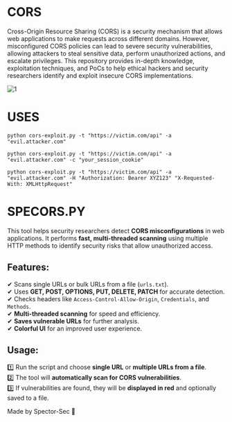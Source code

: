 # CORS
Cross-Origin Resource Sharing (CORS) is a security mechanism that allows web applications to make requests across different domains. However, misconfigured CORS policies can lead to severe security vulnerabilities, allowing attackers to steal sensitive data, perform unauthorized actions, and escalate privileges.
This repository provides in-depth knowledge, exploitation techniques, and PoCs to help ethical hackers and security researchers identify and exploit insecure CORS implementations.





![1](https://github.com/user-attachments/assets/ec2a819a-5fdf-4427-850e-276b262150f9)


# USES

``python cors-exploit.py -t "https://victim.com/api" -a "evil.attacker.com"``

``python cors-exploit.py -t "https://victim.com/api" -a "evil.attacker.com" -c "your_session_cookie"``

``python cors-exploit.py -t "https://victim.com/api" -a "evil.attacker.com" -H "Authorization: Bearer XYZ123" "X-Requested-With: XMLHttpRequest"``


# SPECORS.PY
This tool helps security researchers detect **CORS misconfigurations** in web applications. It performs **fast, multi-threaded scanning** using multiple HTTP methods to identify security risks that allow unauthorized access.

Features:
---------
✔ Scans single URLs or bulk URLs from a file (`urls.txt`).  
✔ Uses **GET, POST, OPTIONS, PUT, DELETE, PATCH** for accurate detection.  
✔ Checks headers like `Access-Control-Allow-Origin`, `Credentials`, and `Methods`.  
✔ **Multi-threaded scanning** for speed and efficiency.  
✔ **Saves vulnerable URLs** for further analysis.  
✔ **Colorful UI** for an improved user experience.  

Usage:
------
1️⃣ Run the script and choose **single URL** or **multiple URLs from a file**.  
2️⃣ The tool will **automatically scan for CORS vulnerabilities**.  
3️⃣ If vulnerabilities are found, they will be **displayed in red** and optionally saved to a file.  

Made by Spector-Sec 🚀



